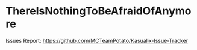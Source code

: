# ThereIsNothingToBeAfraidOfAnymore
Issues Report: https://github.com/MCTeamPotato/Kasualix-Issue-Tracker
